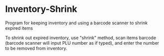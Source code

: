 # Inventory-Shrink
Program for keeping inventory and using a barcode scanner to shrink expired items

To shrink out expired inventory, use "shrink" method, scan items barcode (barcode scanner will input PLU number as if typed), and enter the number to be removed from inventory.

